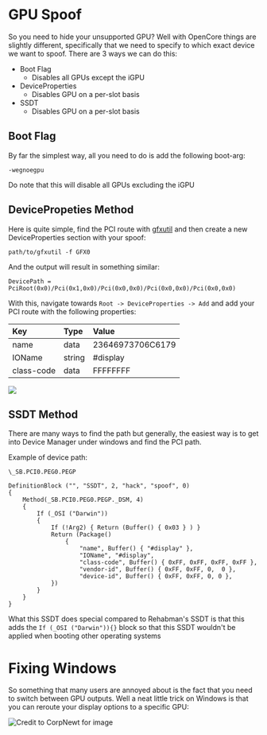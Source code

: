 # GPU Spoof

So you need to hide your unsupported GPU? Well with OpenCore things are slightly different, specifically that we need to specify to which exact device we want to spoof. There are 3 ways we can do this:

* Boot Flag
  * Disables all GPUs except the iGPU
* DeviceProperties
  * Disables GPU on a per-slot basis
* SSDT
  * Disables GPU on a per-slot basis

## Boot Flag

By far the simplest way, all you need to do is add the following boot-arg:

`-wegnoegpu`

Do note that this will disable all GPUs excluding the iGPU

## DevicePropeties Method

Here is quite simple, find the PCI route with [gfxutil](https://github.com/acidanthera/gfxutil/releases) and then create a new DeviceProperties section with your spoof:

```text
path/to/gfxutil -f GFX0
```

And the output will result in something similar:

```text
DevicePath = PciRoot(0x0)/Pci(0x1,0x0)/Pci(0x0,0x0)/Pci(0x0,0x0)/Pci(0x0,0x0)
```

With this, navigate towards `Root -> DeviceProperties -> Add` and add your PCI route with the following properties:

| Key | Type | Value |
| :--- | :--- | :--- |
| name | data | 23646973706C6179 |
| IOName | string | \#display |
| class-code | data | FFFFFFFF |

![](https://i.imgur.com/IjrDgNz.png)

## SSDT Method

There are many ways to find the path but generally, the easiest way is to get into Device Manager under windows and find the PCI path.

Example of device path:

`\_SB.PCI0.PEG0.PEGP`

```text
DefinitionBlock ("", "SSDT", 2, "hack", "spoof", 0)
{
    Method(_SB.PCI0.PEG0.PEGP._DSM, 4)
    {
        If (_OSI ("Darwin"))
        {
            If (!Arg2) { Return (Buffer() { 0x03 } ) }
            Return (Package()
                {
                    "name", Buffer() { "#display" },
                    "IOName", "#display",
                    "class-code", Buffer() { 0xFF, 0xFF, 0xFF, 0xFF },
                    "vendor-id", Buffer() { 0xFF, 0xFF, 0,  0 },
                    "device-id", Buffer() { 0xFF, 0xFF, 0, 0 },
            })
        }
    }
}
```

What this SSDT does special compared to Rehabman's SSDT is that this adds the `If (_OSI ("Darwin")){}` block so that this SSDT wouldn't be applied when booting other operating systems

# Fixing Windows

So something that many users are annoyed about is the fact that you need to switch between GPU outputs. Well a neat little trick on Windows is that you can reroute your display options to a specific GPU:

![Credit to CorpNewt for image](https://i.imgur.com/TG3jGBC.png)
